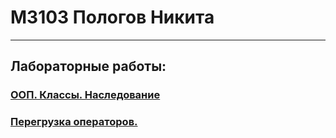 # М3103 Пологов Никита  

---
## Лабораторные работы:
### [ООП. Классы. Наследование](homework1/problem.md)
### [Перегрузка операторов.](homework2/problem.md)
